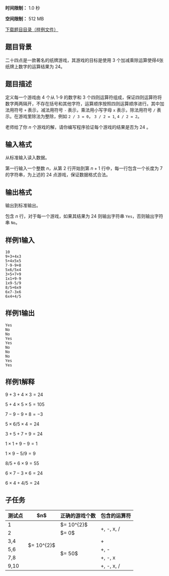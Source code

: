 


**时间限制：** 1.0 秒 


**空间限制：** 512 MB

[下载题目目录（样例文件）](examples/CSP201903-2.zip)




## 题目背景

二十四点是一款著名的纸牌游戏，其游戏的目标是使用 3 个加减乘除运算使得4张纸牌上数字的运算结果为 24。

## 题目描述
定义每一个游戏由 4 个从 1-9 的数字和 3 个四则运算符组成，保证四则运算符将数字两两隔开，不存在括号和其他字符，运算顺序按照四则运算顺序进行。其中加法用符号 `+` 表示，减法用符号 `-` 表示，乘法用小写字母 `x` 表示，除法用符号 `/` 表示。在游戏里除法为整除，例如 `2 / 3 = 0`， `3 / 2 = 1`, `4 / 2 = 2`。

老师给了你 $n$ 个游戏的解，请你编写程序验证每个游戏的结果是否为 24 。

## 输入格式

从标准输入读入数据。

第一行输入一个整数 $n$，从第 2 行开始到第 $n+1$ 行中，每一行包含一个长度为 7 的字符串，为上述的 24 点游戏，保证数据格式合法。

## 输出格式

输出到标准输出。

包含 $n$ 行，对于每一个游戏，如果其结果为 24 则输出字符串 `Yes`，否则输出字符串 `No`。








## 样例1输入

```plain
10
9+3+4x3
5+4x5x5
7-9-9+8
5x6/5x4
3+5+7+9
1x1+9-9
1x9-5/9
8/5+6x9
6x7-3x6
6x4+4/5

```



## 样例1输出

```plain
Yes
No
No
Yes
Yes
No
No
No
Yes
Yes

```



## 样例1解释

$9+3+4 \times 3=24$

$5+4 \times 5 \times 5=105$

$7-9-9+8=-3$

$5 \times 6/5 \times 4=24$

$3+5+7+9=24$

$1 \times 1+9-9=1$

$1 \times 9-5/9=9$

$8/5+6 \times 9=55$

$6 \times 7-3 \times 6=24$

$6 \times 4+4/5=24$

## 子任务


 
	


<table class="table table-bordered"><thead><tr><th rowspan="1">测试点</th><th rowspan="1">$n$</th><th rowspan="1">正确的游戏个数</th><th rowspan="1">包含的运算符</th></tr></thead><tbody><tr><td rowspan="1">1</td><td rowspan="6">$= 10^{2}$</td><td rowspan="1">$= 10^{2}$</td><td rowspan="2">+, -, x, /</td></tr><tr><td rowspan="1">2</td><td rowspan="1">$= 0$</td></tr><tr><td rowspan="1">3,4</td><td rowspan="4">$= 50$</td><td rowspan="1">+</td></tr><tr><td rowspan="1">5,6</td><td rowspan="1">+, -</td></tr><tr><td rowspan="1">7,8</td><td rowspan="1">+, -, x</td></tr><tr><td rowspan="1">9,10</td><td rowspan="1">+, -, x, /</td></tr></tbody></table> 